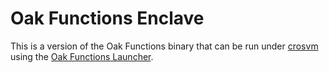 # Oak Functions Enclave

This is a version of the Oak Functions binary that can be run under
[crosvm](https://chromium.googlesource.com/chromiumos/platform/crosvm/) using
the [Oak Functions Launcher](../oak_functions_launcher/README.md).
